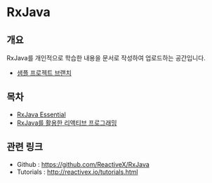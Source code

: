 # RxJava
## 개요
RxJava를 개인적으로 학습한 내용을 문서로 작성하여 업로드하는 공간입니다.
* [샘플 프로젝트 브랜치](https://github.com/yenarue/myStudyRepo/tree/sample-projects/RxJava)

## 목차
* [RxJava Essential](https://github.com/yenarue/myStudyRepo/tree/master/RxJava/rxjava-essentials-master)
* [RxJava를 활용한 리액티브 프로그래밍](https://github.com/yenarue/myStudyRepo/tree/master/RxJava/Reactive_Programming_with_RxJava)

## 관련 링크
* Github : https://github.com/ReactiveX/RxJava
* Tutorials : http://reactivex.io/tutorials.html
